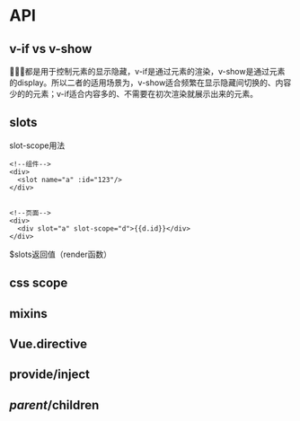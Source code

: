 
# API

## v-if vs v-show

都是用于控制元素的显示隐藏，v-if是通过元素的渲染，v-show是通过元素的display。所以二者的适用场景为，v-show适合频繁在显示隐藏间切换的、内容少的的元素；v-if适合内容多的、不需要在初次渲染就展示出来的元素。

## slots

slot-scope用法

    <!--组件-->
    <div>
      <slot name="a" :id="123"/>
    </div>


    <!--页面-->
    <div>
      <div slot="a" slot-scope="d">{{d.id}}</div>
    </div>

$slots返回值（render函数）

## css scope

## mixins

## Vue.directive

## provide/inject

## $parent/$children

